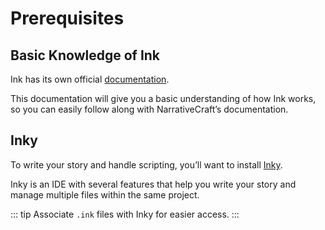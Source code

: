 # Prerequisites

## Basic Knowledge of Ink

Ink has its own official [documentation](https://github.com/inkle/ink/blob/master/Documentation/WritingWithInk.md).

This documentation will give you a basic understanding of how Ink works, so you can easily follow along with NarrativeCraft’s documentation.

## Inky

To write your story and handle scripting, you’ll want to install [Inky](https://github.com/inkle/inky/releases).

Inky is an IDE with several features that help you write your story and manage multiple files within the same project.

::: tip
Associate `.ink` files with Inky for easier access.
:::
